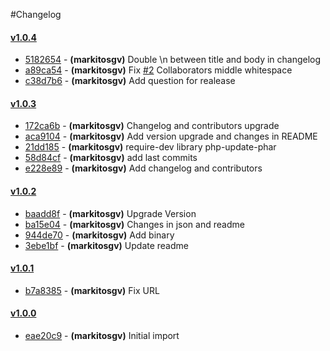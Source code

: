 #Changelog

#### [v1.0.4](../../releases/tag/v1.0.4)
 * [5182654](../../commit/5182654) - __(markitosgv)__ Double \n between title and body in changelog
 * [a89ca54](../../commit/a89ca54) - __(markitosgv)__ Fix  [#2](../../issues/2) Collaborators middle whitespace
 * [c38d7b6](../../commit/c38d7b6) - __(markitosgv)__ Add question for realease

#### [v1.0.3](../../releases/tag/v1.0.3)
 * [172ca6b](../../commit/172ca6b) - __(markitosgv)__ Changelog and contributors upgrade
 * [aca9104](../../commit/aca9104) - __(markitosgv)__ Add version upgrade and changes in README
 * [21dd185](../../commit/21dd185) - __(markitosgv)__ require-dev library php-update-phar
 * [58d84cf](../../commit/58d84cf) - __(markitosgv)__ add last commits
 * [e228e89](../../commit/e228e89) - __(markitosgv)__ Add changelog and contributors

#### [v1.0.2](../../releases/tag/v1.0.2)
 * [baadd8f](../../commit/baadd8f) - __(markitosgv)__ Upgrade Version
 * [ba15e04](../../commit/ba15e04) - __(markitosgv)__ Changes in json and readme
 * [944de70](../../commit/944de70) - __(markitosgv)__ Add binary
 * [3ebe1bf](../../commit/3ebe1bf) - __(markitosgv)__ Update readme

#### [v1.0.1](../../releases/tag/v1.0.1)
 * [b7a8385](../../commit/b7a8385) - __(markitosgv)__ Fix URL

#### [v1.0.0](../../releases/tag/v1.0.0)
 * [eae20c9](../../commit/eae20c9) - __(markitosgv)__ Initial import

